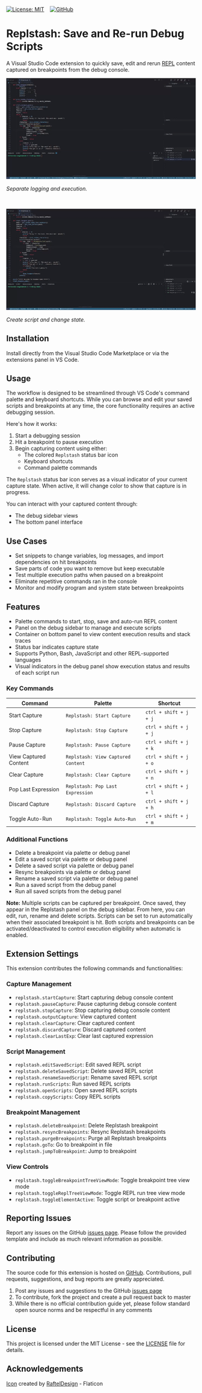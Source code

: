 [![License: MIT](https://img.shields.io/badge/License-MIT-yellow.svg)](https://opensource.org/licenses/MIT)
&nbsp;&nbsp;
[![GitHub](https://img.shields.io/badge/github-%23121011.svg?style=flat&logo=github&logoColor=white)](https://github.com/FelixVaughan/Replstash)

# Replstash: Save and Re-run Debug Scripts

A Visual Studio Code extension to quickly save, edit and rerun [REPL](https://en.wikipedia.org/wiki/Read%E2%80%93eval%E2%80%93print_loop) content captured on breakpoints from the debug console.

![Replstash Logging Example](images/log_example.gif)

*Separate logging and execution.*

<br>

![Replstash Script Example](images/script_example.gif)

*Create script and change state.*

## Installation

Install directly from the Visual Studio Code Marketplace or via the extensions panel in VS Code.

## Usage

The workflow is designed to be streamlined through VS Code's command palette and keyboard shortcuts. While you can browse and edit your saved scripts and breakpoints at any time, the core functionality requires an active debugging session.

Here's how it works:

1. Start a debugging session
2. Hit a breakpoint to pause execution
3. Begin capturing content using either:
   - The colored `Replstash` status bar icon
   - Keyboard shortcuts
   - Command palette commands

The `Replstash` status bar icon serves as a visual indicator of your current capture state. When active, it will change color to show that capture is in progress.

You can interact with your captured content through:
- The debug sidebar views
- The bottom panel interface

## Use Cases 

- Set snippets to change variables, log messages, and import dependencies on hit breakpoints
- Save parts of code you want to remove but keep executable
- Test multiple execution paths when paused on a breakpoint
- Eliminate repetitive commands ran in the console
- Monitor and modify program and system state between breakpoints

## Features 

- Palette commands to start, stop, save and auto-run REPL content
- Panel on the debug sidebar to manage and execute scripts
- Container on bottom panel to view content execution results and stack traces
- Status bar indicates capture state
- Supports Python, Bash, JavaScript and other REPL-supported languages
- Visual indicators in the debug panel show execution status and results of each script run

### Key Commands

| Command | Palette | Shortcut |
|---------|---------|----------|
| Start Capture | `Replstash: Start Capture` | `ctrl + shift + j + j` |
| Stop Capture | `Replstash: Stop Capture` | `ctrl + shift + j + j` |
| Pause Capture | `Replstash: Pause Capture` | `ctrl + shift + j + k` |
| View Captured Content | `Replstash: View Captured Content` | `ctrl + shift + j + o` |
| Clear Capture | `Replstash: Clear Capture` | `ctrl + shift + j + n` |
| Pop Last Expression | `Replstash: Pop Last Expression` | `ctrl + shift + j + l` |
| Discard Capture | `Replstash: Discard Capture` | `ctrl + shift + j + h` |
| Toggle Auto-Run | `Replstash: Toggle Auto-Run` | `ctrl + shift + j + m` |

### Additional Functions

- Delete a breakpoint via palette or debug panel
- Edit a saved script via palette or debug panel
- Delete a saved script via palette or debug panel
- Resync breakpoints via palette or debug panel
- Rename a saved script via palette or debug panel
- Run a saved script from the debug panel
- Run all saved scripts from the debug panel

**Note:** Multiple scripts can be captured per breakpoint. Once saved, they appear in the Replstash panel on the debug sidebar. From here, you can edit, run, rename and delete scripts. Scripts can be set to run automatically when their associated breakpoint is hit. Both scripts and breakpoints can be activated/deactivated to control execution eligibility when automatic is enabled.

## Extension Settings

This extension contributes the following commands and functionalities:

### Capture Management
- `replstash.startCapture`: Start capturing debug console content
- `replstash.pauseCapture`: Pause capturing debug console content
- `replstash.stopCapture`: Stop capturing debug console content
- `replstash.outputCapture`: View captured content
- `replstash.clearCapture`: Clear captured content
- `replstash.discardCapture`: Discard captured content
- `replstash.clearLastExp`: Clear last captured expression

### Script Management
- `replstash.editSavedScript`: Edit saved REPL script
- `replstash.deleteSavedScript`: Delete saved REPL script
- `replstash.renameSavedScript`: Rename saved REPL script
- `replstash.runScripts`: Run saved REPL scripts
- `replstash.openScripts`: Open saved REPL scripts
- `replstash.copyScripts`: Copy REPL scripts

### Breakpoint Management
- `replstash.deleteBreakpoint`: Delete Replstash breakpoint
- `replstash.resyncBreakpoints`: Resync Replstash breakpoints
- `replstash.purgeBreakpoints`: Purge all Replstash breakpoints
- `replstash.goTo`: Go to breakpoint in file
- `replstash.jumpToBreakpoint`: Jump to breakpoint

### View Controls
- `replstash.toggleBreakpointTreeViewMode`: Toggle breakpoint tree view mode
- `replstash.toggleReplTreeViewMode`: Toggle REPL run tree view mode
- `replstash.toggleElementActive`: Toggle script or breakpoint active

## Reporting Issues

Report any issues on the GitHub [issues page](https://github.com/FelixVaughan/Replstash/issues). Please follow the provided template and include as much relevant information as possible.

## Contributing

The source code for this extension is hosted on [GitHub](https://github.com/FelixVaughan/Replstash). Contributions, pull requests, suggestions, and bug reports are greatly appreciated.

1. Post any issues and suggestions to the GitHub [issues page](https://github.com/FelixVaughan/Replstash/issues)
2. To contribute, fork the project and create a pull request back to master
3. While there is no official contribution guide yet, please follow standard open source norms and be respectful in any comments

## License

This project is licensed under the MIT License - see the [LICENSE](LICENSE) file for details.

## Acknowledgements

[Icon](https://www.flaticon.com/free-icons/scenario) created by [RaftelDesign](https://www.flaticon.com/authors/rafteldesign) - Flaticon